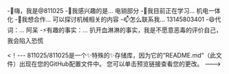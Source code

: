 -👋嗨，我是@811025
-👀我感兴趣的是…
电销部分
-🌱我目前正在学习…
机电一体化
-💞我想合作…
可以探讨机械相关的内容
-📫怎么联系我…
13145803401
-😄代词：…
阿呆
-⚡有趣的事实：…
扒开血淋淋的事实，我是不愿意恶毒的评价自己，我会陷入恐慌

<！---
811025/811025是一个✨特殊的✨存储库，因为它的“README.md”（此文件）出现在您的GitHub配置文件中。
您可以单击预览链接查看您的更改。
--->
